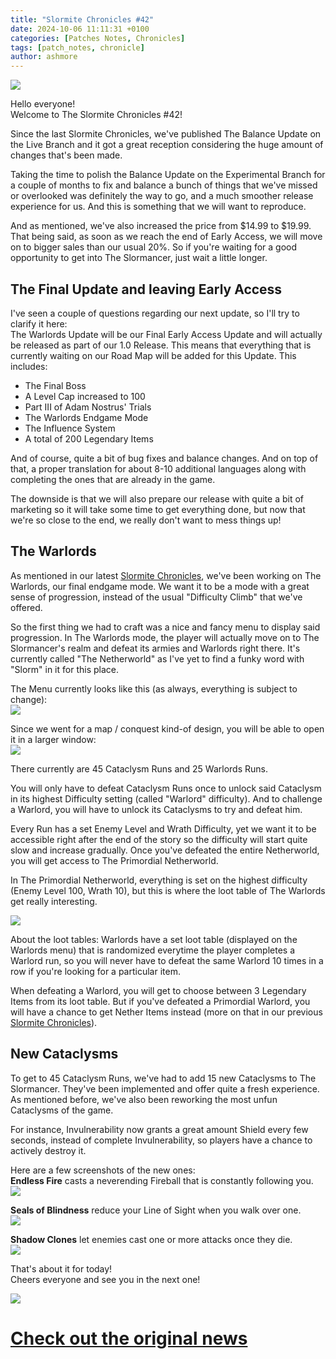```yaml
---
title: "Slormite Chronicles #42"
date: 2024-10-06 11:11:31 +0100
categories: [Patches Notes, Chronicles]
tags: [patch_notes, chronicle]
author: ashmore
---
```

![](/assets/patch_notes/b237ebd5a6908d81335d0fc43b1f5fc5ef16552c)  
  
Hello everyone!  
Welcome to The Slormite Chronicles #42!   
  
Since the last Slormite Chronicles, we've published The Balance Update on the Live Branch and it got a great reception considering the huge amount of changes that's been made.   
  
Taking the time to polish the Balance Update on the Experimental Branch for a couple of months to fix and balance a bunch of things that we've missed or overlooked was definitely the way to go, and a much smoother release experience for us. And this is something that we will want to reproduce.  
  
And as mentioned, we've also increased the price from $14.99 to $19.99. That being said, as soon as we reach the end of Early Access, we will move on to bigger sales than our usual 20%. So if you're waiting for a good opportunity to get into The Slormancer, just wait a little longer.  
  

The Final Update and leaving Early Access
-----------------------------------------

  
I've seen a couple of questions regarding our next update, so I'll try to clarify it here:  
The Warlords Update will be our Final Early Access Update and will actually be released as part of our 1.0 Release. This means that everything that is currently waiting on our Road Map will be added for this Update. This includes:  

* The Final Boss
* A Level Cap increased to 100
* Part III of Adam Nostrus' Trials
* The Warlords Endgame Mode
* The Influence System
* A total of 200 Legendary Items

  
And of course, quite a bit of bug fixes and balance changes. And on top of that, a proper translation for about 8-10 additional languages along with completing the ones that are already in the game.  
  
The downside is that we will also prepare our release with quite a bit of marketing so it will take some time to get everything done, but now that we're so close to the end, we really don't want to mess things up!  
  

The Warlords
------------

  
As mentioned in our latest [Slormite Chronicles](https://store.steampowered.com/news/app/1104280/view/4592070813170478316), we've been working on The Warlords, our final endgame mode. We want it to be a mode with a great sense of progression, instead of the usual "Difficulty Climb" that we've offered.  
  
So the first thing we had to craft was a nice and fancy menu to display said progression. In The Warlords mode, the player will actually move on to The Slormancer's realm and defeat its armies and Warlords right there. It's currently called "The Netherworld" as I've yet to find a funky word with "Slorm" in it for this place.  
  
The Menu currently looks like this (as always, everything is subject to change):  
![](/assets/patch_notes/cda2ae7c348d13f54c3c86464dddcfce20d8fefa)  
  
Since we went for a map / conquest kind-of design, you will be able to open it in a larger window:  
![](/assets/patch_notes/d200e1ad006f6bd0f2225bff57e46eec6075091d)  
  
There currently are 45 Cataclysm Runs and 25 Warlords Runs.  
  
You will only have to defeat Cataclysm Runs once to unlock said Cataclysm in its highest Difficulty setting (called "Warlord" difficulty). And to challenge a Warlord, you will have to unlock its Cataclysms to try and defeat him.  
  
Every Run has a set Enemy Level and Wrath Difficulty, yet we want it to be accessible right after the end of the story so the difficulty will start quite slow and increase gradually. Once you've defeated the entire Netherworld, you will get access to The Primordial Netherworld.  
  
In The Primordial Netherworld, everything is set on the highest difficulty (Enemy Level 100, Wrath 10), but this is where the loot table of The Warlords get really interesting.  
  
![](/assets/patch_notes/e3322d705123e5553f375828b37acc6b9741f648)  
  
About the loot tables: Warlords have a set loot table (displayed on the Warlords menu) that is randomized everytime the player completes a Warlord run, so you will never have to defeat the same Warlord 10 times in a row if you're looking for a particular item.  
  
When defeating a Warlord, you will get to choose between 3 Legendary Items from its loot table. But if you've defeated a Primordial Warlord, you will have a chance to get Nether Items instead (more on that in our previous [Slormite Chronicles](https://store.steampowered.com/news/app/1104280/view/4592070813170478316)).  
  

New Cataclysms
--------------

  
To get to 45 Cataclysm Runs, we've had to add 15 new Cataclysms to The Slormancer. They've been implemented and offer quite a fresh experience. As mentioned before, we've also been reworking the most unfun Cataclysms of the game.  
  
For instance, Invulnerability now grants a great amount Shield every few seconds, instead of complete Invulnerability, so players have a chance to actively destroy it.  
  
Here are a few screenshots of the new ones:  
**Endless Fire** casts a neverending Fireball that is constantly following you.  
![](/assets/patch_notes/c2a2d239e6c423585d0ceca6866812e5364f0ae6)  
  
**Seals of Blindness** reduce your Line of Sight when you walk over one.  
![](/assets/patch_notes/5f14923f4b3174689328d88b659670eb051b62b0)  
  
**Shadow Clones** let enemies cast one or more attacks once they die.  
![](/assets/patch_notes/2a23d6bd7d2246f8481eb2bc0a4dc48b3be033a9)  
  
  
That's about it for today!  
Cheers everyone and see you in the next one!  
  
![](/assets/patch_notes/5294cb6e23b9b56386e991bcec197ea8732a9324)

# <a href="https://steamstore-a.akamaihd.net/news/externalpost/steam_community_announcements/6350729003504526095" target="_blank">Check out the original news</a>